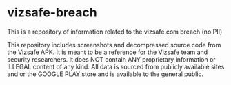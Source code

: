 # vizsafe-breach
This is a repository of information related to the vizsafe.com breach (no PII)

This repository includes screenshots and decompressed source code from the Vizsafe APK.  It is meant to be a reference for the Vizsafe team and security researchers.  It does NOT contain ANY proprietary information or ILLEGAL content of any kind.  All data is sourced from publicly available sites and or the GOOGLE PLAY store and is available to the general public.

